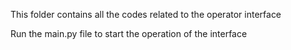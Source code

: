 This folder contains all the codes related to the operator interface

Run the main.py file to start the operation of the interface
